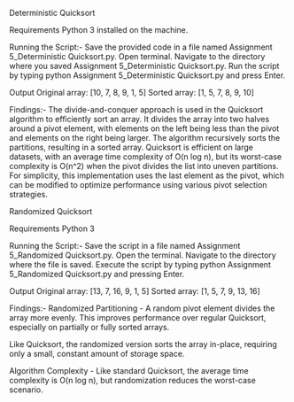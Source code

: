 Deterministic Quicksort

Requirements
Python 3 installed on the machine.

Running the Script:-
Save the provided code in a file named Assignment 5_Deterministic Quicksort.py.
Open terminal.
Navigate to the directory where you saved Assignment 5_Deterministic Quicksort.py.
Run the script by typing python Assignment 5_Deterministic Quicksort.py and press Enter.

Output
Original array: [10, 7, 8, 9, 1, 5]
Sorted array: [1, 5, 7, 8, 9, 10]


Findings:-
The divide-and-conquer approach is used in the Quicksort algorithm to efficiently sort an array.
It divides the array into two halves around a pivot element, with elements on the left being less than the pivot and elements on the right being larger.
The algorithm recursively sorts the partitions, resulting in a sorted array.
Quicksort is efficient on large datasets, with an average time complexity of O(n log n), but its worst-case complexity is O(n^2) when the pivot divides the list into uneven partitions.
For simplicity, this implementation uses the last element as the pivot, which can be modified to optimize performance using various pivot selection strategies.



Randomized Quicksort

Requirements
Python 3

Running the Script:-
Save the script in a file named Assignment 5_Randomized Quicksort.py.
Open the terminal.
Navigate to the directory where the file is saved.
Execute the script by typing python Assignment 5_Randomized Quicksort.py and pressing Enter.


Output
Original array: [13, 7, 16, 9, 1, 5]
Sorted array: [1, 5, 7, 9, 13, 16]

Findings:-
Randomized Partitioning - A random pivot element divides the array more evenly. This improves performance over regular Quicksort, especially on partially or fully sorted arrays.

Like Quicksort, the randomized version sorts the array in-place, requiring only a small, constant amount of storage space.

Algorithm Complexity - Like standard Quicksort, the average time complexity is O(n log n), but randomization reduces the worst-case scenario.
